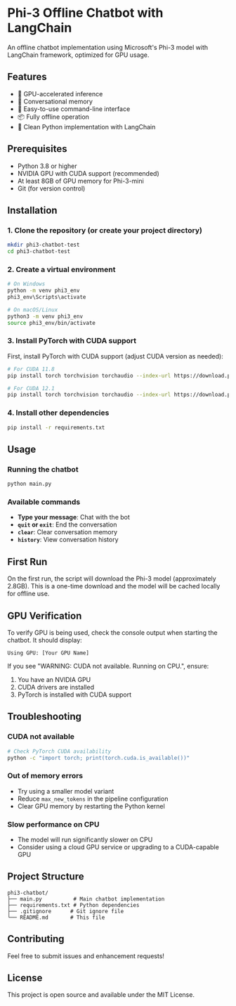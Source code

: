 
# Phi-3 Offline Chatbot with LangChain

An offline chatbot implementation using Microsoft's Phi-3 model with LangChain framework, optimized for GPU usage.

## Features

- 🚀 GPU-accelerated inference
- 💬 Conversational memory
- 🔧 Easy-to-use command-line interface
- 📦 Fully offline operation
- 🐍 Clean Python implementation with LangChain

## Prerequisites

- Python 3.8 or higher
- NVIDIA GPU with CUDA support (recommended)
- At least 8GB of GPU memory for Phi-3-mini
- Git (for version control)

## Installation

### 1. Clone the repository (or create your project directory)

```bash
mkdir phi3-chatbot-test
cd phi3-chatbot-test
```

### 2. Create a virtual environment

```bash
# On Windows
python -m venv phi3_env
phi3_env\Scripts\activate

# On macOS/Linux
python3 -m venv phi3_env
source phi3_env/bin/activate
```

### 3. Install PyTorch with CUDA support

First, install PyTorch with CUDA support (adjust CUDA version as needed):

```bash
# For CUDA 11.8
pip install torch torchvision torchaudio --index-url https://download.pytorch.org/whl/cu118

# For CUDA 12.1
pip install torch torchvision torchaudio --index-url https://download.pytorch.org/whl/cu121
```

### 4. Install other dependencies

```bash
pip install -r requirements.txt
```

## Usage

### Running the chatbot

```bash
python main.py
```

### Available commands

- **Type your message**: Chat with the bot
- **`quit` or `exit`**: End the conversation
- **`clear`**: Clear conversation memory
- **`history`**: View conversation history

## First Run

On the first run, the script will download the Phi-3 model (approximately 2.8GB). This is a one-time download and the model will be cached locally for offline use.

## GPU Verification

To verify GPU is being used, check the console output when starting the chatbot. It should display:
```
Using GPU: [Your GPU Name]
```

If you see "WARNING: CUDA not available. Running on CPU.", ensure:
1. You have an NVIDIA GPU
2. CUDA drivers are installed
3. PyTorch is installed with CUDA support

## Troubleshooting

### CUDA not available
```bash
# Check PyTorch CUDA availability
python -c "import torch; print(torch.cuda.is_available())"
```

### Out of memory errors
- Try using a smaller model variant
- Reduce `max_new_tokens` in the pipeline configuration
- Clear GPU memory by restarting the Python kernel

### Slow performance on CPU
- The model will run significantly slower on CPU
- Consider using a cloud GPU service or upgrading to a CUDA-capable GPU

## Project Structure

```
phi3-chatbot/
├── main.py          # Main chatbot implementation
├── requirements.txt # Python dependencies
├── .gitignore      # Git ignore file
└── README.md       # This file
```

## Contributing

Feel free to submit issues and enhancement requests!

## License

This project is open source and available under the MIT License.
